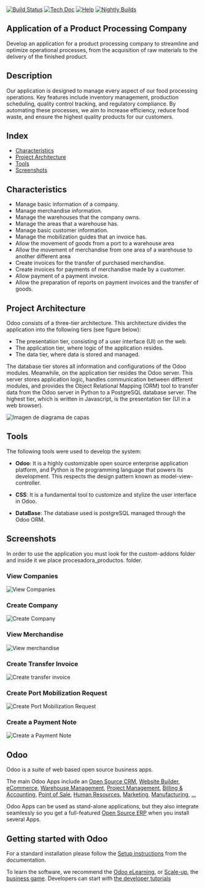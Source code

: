 [![Build Status](https://runbot.odoo.com/runbot/badge/flat/1/master.svg)](https://runbot.odoo.com/runbot)
[![Tech Doc](https://img.shields.io/badge/master-docs-875A7B.svg?style=flat&colorA=8F8F8F)](https://www.odoo.com/documentation/15.0)
[![Help](https://img.shields.io/badge/master-help-875A7B.svg?style=flat&colorA=8F8F8F)](https://www.odoo.com/forum/help-1)
[![Nightly Builds](https://img.shields.io/badge/master-nightly-875A7B.svg?style=flat&colorA=8F8F8F)](https://nightly.odoo.com/)

## Application of a Product Processing Company

Develop an application for a product processing company to streamline and optimize operational processes, from the acquisition of raw materials to the delivery of the finished product.

## Description

Our application is designed to manage every aspect of our food processing operations. Key features include inventory management, production scheduling, quality control tracking, and regulatory compliance. By automating these processes, we aim to increase efficiency, reduce food waste, and ensure the highest quality products for our customers.

## Index

* [Characteristics](#characteristics)
* [Project Architecture](#project-architecture)
* [Tools](#tools)
* [Screenshots](#screenshots)

## Characteristics

* Manage basic information of a company.
* Manage merchandise information.
* Manage the warehouses that the company owns.
* Manage the areas that a warehouse has.
* Manage basic customer information.
* Manage the mobilization guides that an invoice has.
* Allow the movement of goods from a port to a warehouse area
* Allow the movement of merchandise from one area of ​​a warehouse to another different area
* Create invoices for the transfer of purchased merchandise.
* Create invoices for payments of merchandise made by a customer.
* Allow payment of a payment invoice.
* Allow the preparation of reports on payment invoices and the transfer of goods.

## Project Architecture

Odoo consists of a three-tier architecture. This architecture divides the application into the following tiers (see figure below):

* The presentation tier, consisting of a user interface (UI) on the web.
* The application tier, where logic of the application resides.
* The data tier, where data is stored and managed.

The database tier stores all information and configurations of the Odoo modules. Meanwhile, on the application tier resides the Odoo server. This server stores application logic, handles communication between different modules, and provides the Object Relational Mapping (ORM) tool to transfer data from the Odoo server in Python to a PostgreSQL database server. The highest tier, which is written in Javascript, is the presentation tier (UI in a web browser).

![Imagen de diagrama de capas](/media/images/3-tier-architecture.png)

## Tools

The following tools were used to develop the system:

* **Odoo**: It is a highly customizable open source enterprise application platform, and Python is the programming language that powers its development. This respects the design pattern known as model-view-controller.

* **CSS**: It is a fundamental tool to customize and stylize the user interface in Odoo.

* **DataBase**: The database used is postgreSQL managed through the Odoo ORM.

## Screenshots

In order to use the application you must look for the custom-addons folder and inside it we place procesadora_productos. folder.

### **View Companies**

![View Companies](/media/images/view_companies.png)

### **Create Company**

![Create Company](/media/images/create_company.png)

### **View Merchandise**

![View merchandise](/media/images/view_merchandise.png)


### **Create Transfer Invoice**

![Create transfer invoice](/media/images/create_transfer_invoice.png)


### **Create Port Mobilization Request**

![Create Port Mobilization Request](/media/images/create_port_mobilization_request.png)

### **Create a Payment Note**

![Create a Payment Note](/media/images/create_payment_note.png)

Odoo
----

Odoo is a suite of web based open source business apps.

The main Odoo Apps include an <a href="https://www.odoo.com/page/crm">Open Source CRM</a>,
<a href="https://www.odoo.com/app/website">Website Builder</a>,
<a href="https://www.odoo.com/app/ecommerce">eCommerce</a>,
<a href="https://www.odoo.com/app/inventory">Warehouse Management</a>,
<a href="https://www.odoo.com/app/project">Project Management</a>,
<a href="https://www.odoo.com/app/accounting">Billing &amp; Accounting</a>,
<a href="https://www.odoo.com/app/point-of-sale-shop">Point of Sale</a>,
<a href="https://www.odoo.com/app/employees">Human Resources</a>,
<a href="https://www.odoo.com/app/social-marketing">Marketing</a>,
<a href="https://www.odoo.com/app/manufacturing">Manufacturing</a>,
<a href="https://www.odoo.com/">...</a>

Odoo Apps can be used as stand-alone applications, but they also integrate seamlessly so you get
a full-featured <a href="https://www.odoo.com">Open Source ERP</a> when you install several Apps.

Getting started with Odoo
-------------------------

For a standard installation please follow the <a href="https://www.odoo.com/documentation/15.0/administration/install.html">Setup instructions</a>
from the documentation.

To learn the software, we recommend the <a href="https://www.odoo.com/slides">Odoo eLearning</a>, or <a href="https://www.odoo.com/page/scale-up-business-game">Scale-up</a>, the <a href="https://www.odoo.com/page/scale-up-business-game">business game</a>. Developers can start with <a href="https://www.odoo.com/documentation/15.0/developer/howtos.html">the developer tutorials</a>
